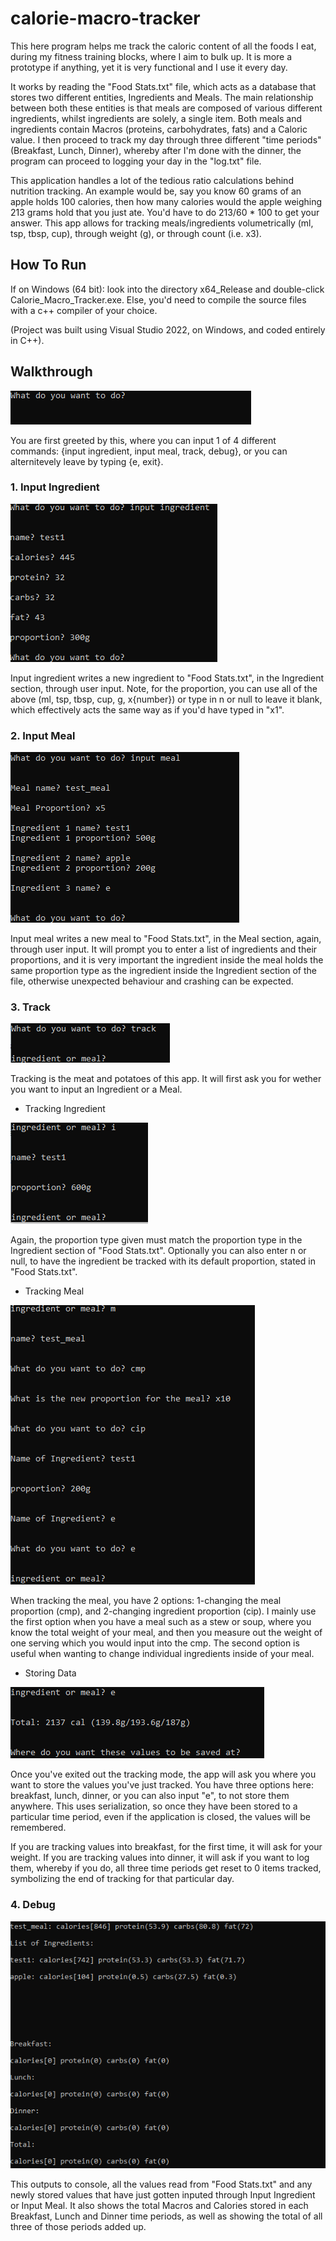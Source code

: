 # calorie-macro-tracker

This here program helps me track the caloric content of all the foods I eat, during my fitness training blocks, where I aim to bulk up. It is more a prototype if anything, yet it is very functional and I use it every day.

It works by reading the "Food Stats.txt" file, which acts as a database that stores two different entities, Ingredients and Meals. The main relationship between both these entities is that meals are composed of various different ingredients, whilst ingredients are solely, a single item. Both meals and ingredients contain Macros (proteins, carbohydrates, fats) and a Caloric value. I then proceed to track my day through three different "time periods" (Breakfast, Lunch, Dinner), whereby after I'm done with the dinner, the program can proceed to logging your day in the "log.txt" file.

This application handles a lot of the tedious ratio calculations behind nutrition tracking. An example would be, say you know 60 grams of an apple holds 100 calories, then how many calories would the apple weighing 213 grams hold that you just ate. You'd have to do 213/60 * 100 to get your answer. This app allows for tracking meals/ingredients volumetrically (ml, tsp, tbsp, cup), through weight (g), or through count (i.e. x3).

## How To Run

If on Windows (64 bit): look into the directory x64_Release and double-click Calorie_Macro_Tracker.exe. Else, you'd need to compile the source files with a c++ compiler of your choice.

(Project was built using Visual Studio 2022, on Windows, and coded entirely in C++).

## Walkthrough

![image 1](/img/image_1.png)

You are first greeted by this, where you can input 1 of 4 different commands: {input ingredient, input meal, track, debug}, or you can alternitevely leave by typing {e, exit}.

### 1. Input Ingredient

![image 2](/img/image_2.png)

Input ingredient writes a new ingredient to "Food Stats.txt", in the Ingredient section, through user input. Note, for the proportion, you can use all of the above (ml, tsp, tbsp, cup, g, x{number}) or type in n or null to leave it blank, which effectively acts the same way as if you'd have typed in "x1".

### 2. Input Meal

![image 3](/img/image_3.png)

Input meal writes a new meal to "Food Stats.txt", in the Meal section, again, through user input. It will prompt you to enter a list of ingredients and their proportions, and it is very important the ingredient inside the meal holds the same proportion type as the ingredient inside the Ingredient section of the file, otherwise unexpected behaviour and crashing can be expected.

### 3. Track

![image 4](/img/image_4.png)

Tracking is the meat and potatoes of this app. It will first ask you for wether you want to input an Ingredient or a Meal.

- Tracking Ingredient

![image 5](/img/image_5.png)

Again, the proportion type given must match the proportion type in the Ingredient section of "Food Stats.txt". Optionally you can also enter n or null, to have the ingredient be tracked with its default proportion, stated in "Food Stats.txt".

- Tracking Meal

![image 6](/img/image_6.png)

When tracking the meal, you have 2 options: 1-changing the meal proportion (cmp), and 2-changing ingredient proportion (cip). I mainly use the first option when you have a meal such as a stew or soup, where you know the total weight of your meal, and then you measure out the weight of one serving which you would input into the cmp. The second option is useful when wanting to change individual ingredients inside of your meal.

- Storing Data

![image 7](/img/image_7.png)

Once you've exited out the tracking mode, the app will ask you where you want to store the values you've just tracked.
You have three options here: breakfast, lunch, dinner, or you can also input "e", to not store them anywhere. This uses serialization, so once they have been stored to a particular time period, even if the application is closed, the values will be remembered.

If you are tracking values into breakfast, for the first time, it will ask for your weight. If you are tracking values into dinner, it will ask if you want to log them, whereby if you do, all three time periods get reset to 0 items tracked, symbolizing the end of tracking for that particular day.

### 4. Debug

![image 8](/img/image_8.png)

This outputs to console, all the values read from "Food Stats.txt" and any newly stored values that have just gotten inputed through Input Ingredient or Input Meal. It also shows the total Macros and Calories stored in each Breakfast, Lunch and Dinner time periods, as well as showing the total of all three of those periods added up.

